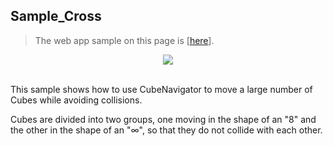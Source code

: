 ## Sample_Cross

> The web app sample on this page is [[here](https://morikatron.github.io/t4u/sample/cross)].

<div align="center">
<img src="/docs/res/samples/cross.gif">
</div>

<br>

This sample shows how to use CubeNavigator to move a large number of Cubes while avoiding collisions.

Cubes are divided into two groups, one moving in the shape of an "8" and the other in the shape of an "∞", so that they do not collide with each other.
